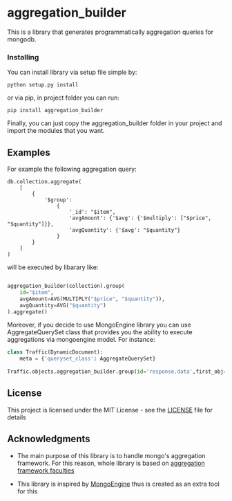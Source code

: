 # aggregation_builder

This is a library that generates programmatically aggregation queries for mongodb. 


### Installing

You can install library via setup file simple by:


```
python setup.py install
```

or via pip, in project folder you can run:

```
pip install aggregation_builder
```

Finally, you can just copy the aggregation_builder folder in your project and import the modules that you want.

## Examples
For example the following aggregation query:
```
db.collection.aggregate(
    [
        {
            '$group':
                {
                    '_id': "$item",
                    'avgAmount': {'$avg': {'$multiply': ["$price", "$quantity"]}},
                    'avgQuantity': {'$avg': "$quantity"}
                }
        }
    ]
)
```

will be executed by libarary like:

```python

aggregation_builder(collection).group(
    id="$item",
    avgAmount=AVG(MULTIPLY("$price", "$quantity")),
    avgQuantity=AVG("$quantity")
).aggregate()

```

Moreover, if you decide to use MongoEngine library you can use AggregateQuerySet class that provides you the ability to execute aggregations via mongoengine model. For instance:

```python
class Traffic(DynamicDocument):
    meta = {'queryset_class': AggregateQuerySet}
    
Traffic.objects.aggregation_builder.group(id='response.data',first_obj=FIRST('$$ROOT')).skip(5).limit(7).execute()
```

## License

This project is licensed under the MIT License - see the [LICENSE](LICENSE) file for details

## Acknowledgments

* The main purpose of this library is to handle mongo's aggregation framework. For this reason, whole library is based on [aggregation framework faculties](https://docs.mongodb.com/v3.4/aggregation/)

* This library is inspired by [MongoEngine](http://mongoengine.org/) thus is created as an extra tool for this
